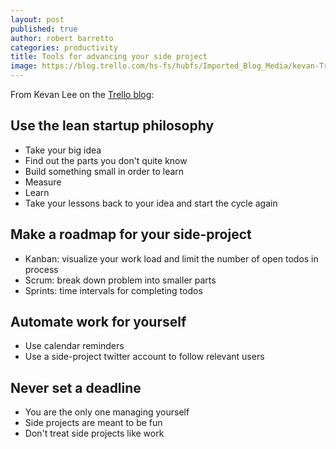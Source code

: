 ```yaml
---
layout: post
published: true
author: robert barretto
categories: productivity
title: Tools for advancing your side project
image: https://blog.trello.com/hs-fs/hubfs/Imported_Blog_Media/kevan-Trello-board-682x576.png?width=682&height=576&name=kevan-Trello-board-682x576.png
---
```

From Kevan Lee on the [Trello blog](https://blog.trello.com/time-management-tips-kevan-lee-of-buffer):

## Use the lean startup philosophy

- Take your big idea
- Find out the parts you don't quite know
- Build something small in order to learn
- Measure
- Learn
- Take your lessons back to your idea and start the cycle again

## Make a roadmap for your side-project

- Kanban: visualize your work load and limit the number of open todos in process
- Scrum: break down problem into smaller parts
- Sprints: time intervals for completing todos

## Automate work for yourself

- Use calendar reminders
- Use a side-project twitter account to follow relevant users

## Never set a deadline

- You are the only one managing yourself
- Side projects are meant to be fun
- Don't treat side projects like work